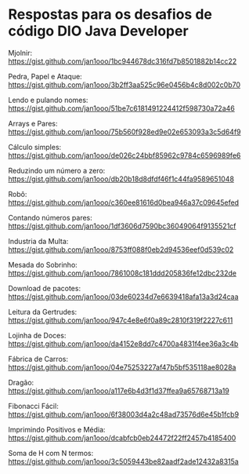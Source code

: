 # Respostas para os desafios de código DIO Java Developer

Mjolnir: https://gist.github.com/jan1ooo/1bc944678dc316fd7b8501882b14cc22

Pedra, Papel e Ataque: https://gist.github.com/jan1ooo/3b2ff3aa525c96e0456b4c8d002c0b70

Lendo e pulando nomes: https://gist.github.com/jan1ooo/51be7c6181491224412f598730a72a46

Arrays e Pares: https://gist.github.com/jan1ooo/75b560f928ed9e02e653093a3c5d64f9

Cálculo simples: https://gist.github.com/jan1ooo/de026c24bbf85962c9784c6596989fe6

Reduzindo um número a zero: https://gist.github.com/jan1ooo/db20b18d8dfdf46f1c44fa9589651048

Robô: https://gist.github.com/jan1ooo/c360ee81616d0bea946a37c09645efed

Contando números pares: https://gist.github.com/jan1ooo/1df3606d7590bc36049064f9135521cf

Industria da Multa: https://gist.github.com/jan1ooo/8753ff088f0eb2d94536eef0d539c02

Mesada do Sobrinho: https://gist.github.com/jan1ooo/7861008c181ddd205836fe12dbc232de

Download de pacotes: https://gist.github.com/jan1ooo/03de60234d7e6639418afa13a3d24caa

Leitura da Gertrudes: https://gist.github.com/jan1ooo/947c4e8e6f0a89c2810f319f2227c611

Lojinha de Doces: https://gist.github.com/jan1ooo/da4152e8dd7c4700a4831f4ee36a3c4b

Fábrica de Carros: https://gist.github.com/jan1ooo/04e75253227af47b5bf535118ae8028a

Dragão: https://gist.github.com/jan1ooo/a117e6b4d3f1d37ffea9a65768713a19

Fibonacci Fácil: https://gist.github.com/jan1ooo/6f38003d4a2c48ad73576d6e45b1fcb9

Imprimindo Positivos e Média: https://gist.github.com/jan1ooo/dcabfcb0eb24472f22ff2457b4185400

Soma de H com N termos: https://gist.github.com/jan1ooo/3c5059443be82aadf2ade12432a8315a
